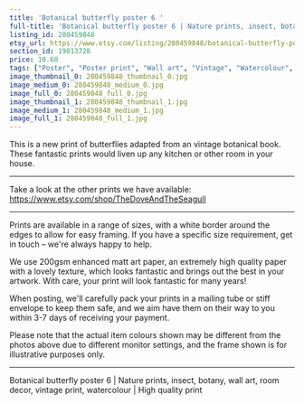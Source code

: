 ```yaml
---
title: 'Botanical butterfly poster 6 '
full-title: 'Botanical butterfly poster 6 | Nature prints, insect, botany, wall art, room decor, vintage print, watercolour | High quality print'
listing_id: 280459848
etsy_url: https://www.etsy.com/listing/280459848/botanical-butterfly-poster-6-nature?utm_source=site&utm_medium=api&utm_campaign=api
section_id: 19013728
price: 10.60
tags: ["Poster", "Poster print", "Wall art", "Vintage", "Watercolour", "Nature", "Botanical art", "Wildlife", "Nature print", "Butterfly print", "Butterfly art", "Butterfly poster"]
image_thumbnail_0: 280459848_thumbnail_0.jpg
image_medium_0: 280459848_medium_0.jpg
image_full_0: 280459848_full_0.jpg
image_thumbnail_1: 280459848_thumbnail_1.jpg
image_medium_1: 280459848_medium_1.jpg
image_full_1: 280459848_full_1.jpg
---
```

This is a new print of butterflies adapted from an vintage botanical book. These fantastic prints would liven up any kitchen or other room in your house. 

---

Take a look at the other prints we have available: https://www.etsy.com/shop/TheDoveAndTheSeagull

---

Prints are available in a range of sizes, with a white border around the edges to allow for easy framing. If you have a specific size requirement, get in touch – we&#39;re always happy to help.

We use 200gsm enhanced matt art paper, an extremely high quality paper with a lovely texture, which looks fantastic and brings out the best in your artwork. With care, your print will look fantastic for many years!

When posting, we&#39;ll carefully pack your prints in a mailing tube or stiff envelope to keep them safe, and we aim have them on their way to you within 3-7 days of receiving your payment.

Please note that the actual item colours shown may be different from the photos above due to different monitor settings, and the frame shown is for illustrative purposes only.

---

Botanical butterfly poster 6 | Nature prints, insect, botany, wall art, room decor, vintage print, watercolour | High quality print
